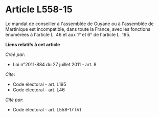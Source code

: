 # Article L558-15

Le mandat de conseiller à l'assemblée de Guyane ou à l'assemblée de Martinique est incompatible, dans toute la France, avec
les fonctions énumérées à l'article L. 46 et aux 1° et 6° de l'article L. 195.

**Liens relatifs à cet article**

_Créé par_:

  - Loi n°2011-884 du 27 juillet 2011 - art. 8

_Cite_:

  - Code électoral - art. L195
  - Code électoral - art. L46

_Cité par_:

  - Code électoral - art. L558-17 (V)
